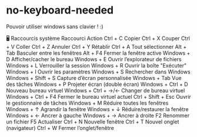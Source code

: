 # no-keyboard-needed

Pouvoir utiliser windows sans clavier ! :)


🖥️ Raccourcis système
Raccourci	        Action
Ctrl + C	        Copier
Ctrl + X	        Couper
Ctrl + V	        Coller
Ctrl + Z	        Annuler
Ctrl + Y	        Rétablir
Ctrl + A	        Tout sélectionner
Alt + Tab	        Basculer entre les fenêtres
Alt + F4	        Fermer la fenêtre active
Windows + D	        Afficher/cacher le bureau
Windows + E     	Ouvrir l’explorateur de fichiers   
Windows + L     	Verrouiller la session
Windows + R     	Ouvrir la boîte "Exécuter"
Windows + I	        Ouvrir les paramètres
Windows + S	        Rechercher dans Windows
Windows + Shift + S	        Capture d’écran personnalisée
Windows + Tab	            Vue des tâches
Windows + P	                Projeter écran (double écran)
Windows + Ctrl + D	        Nouveau bureau virtuel
Windows + Ctrl + →/←	    Changer de bureau virtuel
Windows + Ctrl + F4	        Fermer le bureau virtuel actuel
Ctrl + Shift + Esc	        Ouvrir le gestionnaire de tâches
Windows + M	        Réduire toutes les fenêtres
Windows + ↑	        Agrandir la fenêtre
Windows + ↓	        Réduire/restaurer la fenêtre
Windows + ←	        Ancrer à gauche
Windows + →	        Ancrer à droite
F2	                Renommer un fichier
F5	                Actualiser
Ctrl + N	        Nouvelle fenêtre
Ctrl + T	        Nouvel onglet (navigateur)
Ctrl + W	        Fermer l’onglet/fenêtre